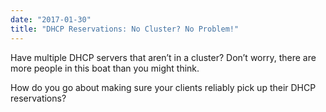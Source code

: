 ```yaml
---
date: "2017-01-30"
title: "DHCP Reservations: No Cluster? No Problem!"
---
```


Have multiple DHCP servers that aren’t in a cluster? Don’t worry, there are more
people in this boat than you might think.

How do you go about making sure your clients reliably pick up their DHCP
reservations?
